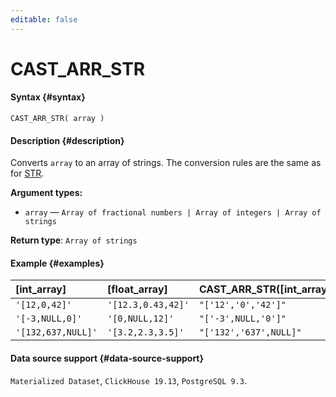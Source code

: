 ```yaml
---
editable: false
---
```


# CAST_ARR_STR



#### Syntax {#syntax}


```
CAST_ARR_STR( array )
```

#### Description {#description}
Converts `array` to an array of strings. The conversion rules are the same as for [STR](STR.md).

**Argument types:**
- `array` — `Array of fractional numbers | Array of integers | Array of strings`


**Return type**: `Array of strings`

#### Example {#examples}



| **[int_array]**    | **[float_array]**   | **CAST_ARR_STR([int_array])**   | **CAST_ARR_STR([float_array])**   |
|:-------------------|:--------------------|:--------------------------------|:----------------------------------|
| `'[12,0,42]'`      | `'[12.3,0.43,42]'`  | `"['12','0','42']"`             | `"['12.3','0.43','42']"`          |
| `'[-3,NULL,0]'`    | `'[0,NULL,12]'`     | `"['-3',NULL,'0']"`             | `"['0',NULL,'12']"`               |
| `'[132,637,NULL]'` | `'[3.2,2.3,3.5]'`   | `"['132','637',NULL]"`          | `"['3.2','2.3','3.5']"`           |




#### Data source support {#data-source-support}

`Materialized Dataset`, `ClickHouse 19.13`, `PostgreSQL 9.3`.
